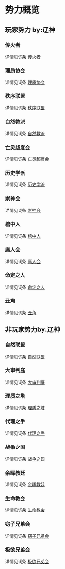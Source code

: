 # 势力概览

## 玩家势力 <Badge type="tip">by:辽神</Badge>
### 传火者
详情见词条 [传火者](./player/flame.md)
### 理质协会
详情见词条 [理质协会](./player/rational-principles)
### 秩序联盟
详情见词条 [秩序联盟](./player/alliance-for-order)
### 自然教派
详情见词条 [自然教派](./player/nature-sect)
### 亡灵超度会
详情见词条 [亡灵超度会](./player/dead-souls)
### 历史学派
详情见词条 [历史学派](./player/historical)
### 崇神会
详情见词条 [崇神会](./player/gods-worship)
### 棺中人
详情见词条 [棺中人](./player/coffin)
### 庸人会
详情见词条 [庸人会](./player/average-joe-club)
### 命定之人
详情见词条 [命定之人](./player/destined-person)
### 丑角
详情见词条 [丑角](./player/clown.md)

## 非玩家势力<Badge type="tip">by:辽神</Badge>
### 自然联盟
详情见词条 [自然联盟](./npc/natural-union)
### 大审判庭
详情见词条 [大审判庭](./npc/grand-chamber.md)
### 理质之塔
详情见词条 [理质之塔](./npc/tower-of-reason.md)
### 代理之手
详情见词条 [代理之手](./npc/agent-hand)
### 战争之国
详情见词条 [战争之国](./npc/war-country)
### 余晖教廷
详情见词条 [余晖教廷](./npc/dusk-holy-see.md)
### 生命教会
详情见词条 [生命教会](./npc/life-church)
### 窃子兄弟会
详情见词条 [窃子兄弟会](./npc/bastard-brotherhood)
### 极欲兄弟会
详情见词条 [极欲兄弟会](./npc/greed-brotherhood)
